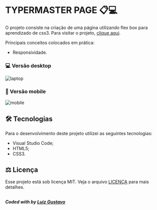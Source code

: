 # TYPERMASTER PAGE 📋💻
O projeto consiste na criação de uma página utilizando flex box para aprendizado de css3.
Para visitar o projeto, <a href="https://lgluiz1.github.io/typermaster-flexbox-css/">clique aqui</a>.

Principais conceitos colocados em prática:
<ul>
 
  <li>Responsividade.</li>
</ul> 

### 💻 Versão desktop
![laptop](https://user-images.githubusercontent.com/125038498/228028486-4176a379-e1e8-404a-b948-da9d786ce08a.gif)




### 📱 Versão mobile
![mobile](https://user-images.githubusercontent.com/125038498/228028471-96af39cd-31dd-4f6a-9764-2a3f7f40fc78.gif)




## 🛠 Tecnologias
Para o desenvolvimento deste projeto utilizei as seguintes tecnologias:
<ul>
  <li>Visual Studio Code;</li>
  <li>HTML5;</li>
  <li>CSS3.</li>
</ul>

## ⚖ Licença
Esse projeto está sob licença MIT. Veja o arquivo <a href="">LICENÇA</a> para mais detalhes.
## 

## 
##### Coded with  by <a href="https://github.com/lgluiz1/">Luiz Gustavo</a>

